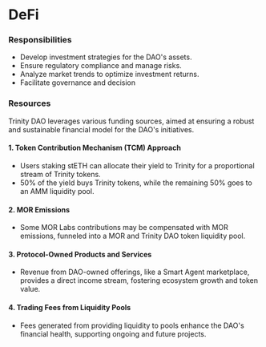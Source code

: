 # DeFi

### Responsibilities

* Develop investment strategies for the DAO's assets.&#x20;
* Ensure regulatory compliance and manage risks.&#x20;
* Analyze market trends to optimize investment returns.&#x20;
* Facilitate governance and decision

### Resources

Trinity DAO leverages various funding sources, aimed at ensuring a robust and sustainable financial model for the DAO's initiatives.

#### 1. **Token Contribution Mechanism (TCM) Approach**

* Users staking stETH can allocate their yield to Trinity for a proportional stream of Trinity tokens.
* 50% of the yield buys Trinity tokens, while the remaining 50% goes to an AMM liquidity pool.

#### 2. **MOR Emissions**

* Some MOR Labs contributions may be compensated with MOR emissions, funneled into a MOR and Trinity DAO token liquidity pool.

#### 3. **Protocol-Owned Products and Services**

* Revenue from DAO-owned offerings, like a Smart Agent marketplace, provides a direct income stream, fostering ecosystem growth and token value.

#### 4. **Trading Fees from Liquidity Pools**

* Fees generated from providing liquidity to pools enhance the DAO's financial health, supporting ongoing and future projects.
